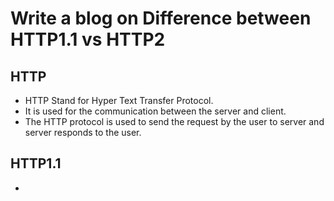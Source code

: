 # Write a blog on Difference between HTTP1.1 vs HTTP2 #   
## HTTP ##   
* HTTP Stand for Hyper Text Transfer Protocol.
* It is used for the communication between the server and client.
* The HTTP protocol is used to send the request by the user to server and server responds to the user.   
## HTTP1.1 ##   
* 